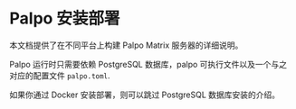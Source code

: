 # Palpo 安装部署

本文档提供了在不同平台上构建 Palpo Matrix 服务器的详细说明。

Palpo 运行时只需要依赖 PostgreSQL 数据库，palpo 可执行文件以及一个与之对应的配置文件 `palpo.toml`.

如果你通过 Docker 安装部署，则可以跳过 PostgreSQL 数据库安装的介绍。